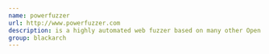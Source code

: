 ```yaml
---
name: powerfuzzer
url: http://www.powerfuzzer.com
description: is a highly automated web fuzzer based on many other Open Source fuzzers available (incl. cfuzzer, fuzzled, fuzzer.pl, jbrofuzz, webscarab, wapiti, Socket Fuzzer). It can detect XSS, Injections (SQL, LDAP, commands, code, XPATH) and others. URL : http://www.powerfuzzer.com Groups : blackarch blackarch-fuzzer
group: blackarch
---
```

